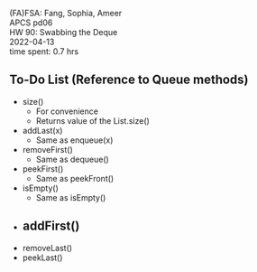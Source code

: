 (FA)FSA: Fang, Sophia, Ameer  
APCS pd06  
HW 90: Swabbing the Deque  
2022-04-13  
time spent: 0.7 hrs  

## To-Do List (Reference to Queue methods)

- size()
    - For convenience
    - Returns value of the List.size()
- addLast(x)
    - Same as enqueue(x)
- removeFirst()
    - Same as dequeue()
- peekFirst()
    - Same as peekFront()
- isEmpty()
    - Same as isEmpty()
- addFirst()
  - 
- removeLast()
- peekLast()

